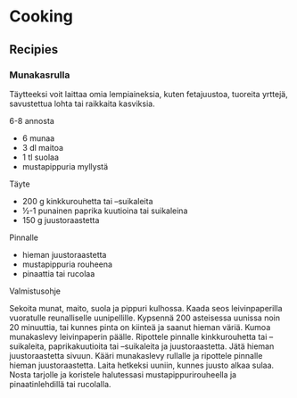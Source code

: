 # Cooking

## Recipies

### Munakasrulla

Täytteeksi voit laittaa omia lempiaineksia, kuten fetajuustoa, tuoreita yrttejä, savustettua lohta tai raikkaita kasviksia.

6-8 annosta

* 6 munaa
* 3 dl maitoa
* 1 tl suolaa
* mustapippuria myllystä

Täyte

* 200 g kinkkurouhetta tai –suikaleita
* ½-1 punainen paprika kuutioina tai suikaleina
* 150 g juustoraastetta

Pinnalle

* hieman juustoraastetta
* mustapippuria rouheena
* pinaattia tai rucolaa

Valmistusohje

Sekoita munat, maito, suola ja pippuri kulhossa.
Kaada seos leivinpaperilla vuoratulle reunalliselle uunipellille.
Kypsennä 200 asteisessa uunissa noin 20 minuuttia, tai kunnes pinta on kiinteä ja saanut hieman väriä.
Kumoa munakaslevy leivinpaperin päälle.
Ripottele pinnalle kinkkurouhetta tai –suikaleita, paprikakuutioita tai –suikaleita  ja juustoraastetta.
Jätä hieman juustoraastetta sivuun.
Kääri munakaslevy rullalle ja ripottele pinnalle hieman juustoraastetta.
Laita hetkeksi uuniin, kunnes juusto alkaa sulaa.
Nosta tarjolle ja koristele halutessasi mustapippurirouheella ja pinaatinlehdillä tai rucolalla.
